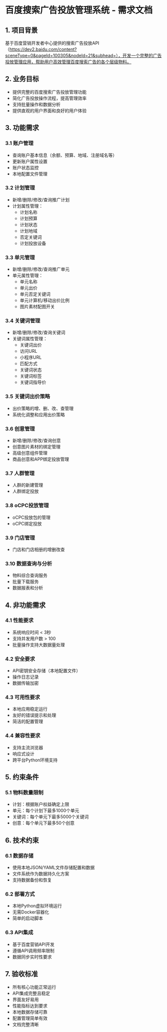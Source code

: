 # 百度搜索广告投放管理系统 - 需求文档

## 1. 项目背景

基于百度营销开发者中心提供的搜索广告投放API（https://dev2.baidu.com/content?sceneType=0&pageId=100305&nodeId=21&subhead=），开发一个完整的广告投放管理应用，帮助用户高效管理百度搜索广告的各个层级物料。

## 2. 业务目标

- 提供完整的百度搜索广告投放管理功能
- 简化广告投放操作流程，提高管理效率
- 支持批量操作和数据分析
- 提供直观的用户界面和良好的用户体验

## 3. 功能需求

### 3.1 账户管理
- 查询账户基本信息（余额、预算、地域、注册域名等）
- 更新账户属性设置
- 账户状态监控
- 本地配置文件管理

### 3.2 计划管理
- 新增/删除/修改/查询推广计划
- 计划属性管理：
  - 计划名称
  - 计划预算
  - 计划状态
  - 计划地域
  - 否定关键词
  - 计划投放设备

### 3.3 单元管理
- 新增/删除/修改/查询推广单元
- 单元属性管理：
  - 单元名称
  - 单元出价
  - 单元否定关键词
  - 单元计算机/移动出价比例
  - 图片素材配图开关

### 3.4 关键词管理
- 新增/删除/修改/查询关键词
- 关键词属性管理：
  - 关键词出价
  - 访问URL
  - 小程序URL
  - 匹配方式
  - 关键词状态
  - 关键词标签
  - 关键词指导价

### 3.5 关键词出价策略
- 出价策略的增、删、改、查管理
- 系统化调整和应用出价策略

### 3.6 创意管理
- 新增/删除/修改/查询创意
- 创意图片素材的绑定管理
- 高级创意组件管理
- 商品创意和APP绑定投放管理

### 3.7 人群管理
- 人群的新建管理
- 人群绑定投放

### 3.8 oCPC投放管理
- oCPC投放包的管理
- oCPC绑定投放

### 3.9 门店管理
- 门店和门店相册的增删改查

### 3.10 数据查询与分析
- 物料综合查询服务
- 批量下载服务
- 数据报表和分析

## 4. 非功能需求

### 4.1 性能要求
- 系统响应时间 < 3秒
- 支持并发用户数 > 100
- 批量操作支持大数据量处理

### 4.2 安全要求
- API密钥安全存储（本地配置文件）
- 操作日志记录
- 数据传输加密

### 4.3 可用性要求
- 本地应用稳定运行
- 友好的错误提示和处理
- 简洁的配置管理

### 4.4 兼容性要求
- 支持主流浏览器
- 响应式设计
- 跨平台Python环境支持

## 5. 约束条件

### 5.1 物料数量限制
- 计划：根据账户权益确定上限
- 单元：每个计划下最多1000个单元
- 关键词：每个单元下最多5000个关键词
- 创意：每个单元下最多50个创意

## 6. 技术约束

### 6.1 数据存储
- 使用本地JSON/YAML文件存储配置和数据
- 文件系统作为数据持久化方案
- 支持数据备份和恢复

### 6.2 部署方式
- 本地Python虚拟环境运行
- 无需Docker容器化
- 简单的启动脚本

### 6.3 API集成
- 基于百度营销API开发
- 遵循API调用频率限制
- 数据同步实时性要求

## 7. 验收标准

- 所有核心功能正常运行
- API集成完整且稳定
- 界面友好易用
- 性能指标达到要求
- 本地数据存储可靠
- 配置管理简单有效
- 文档完整清晰
